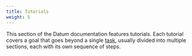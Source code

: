 ```yaml
---
title: Tutorials
weight: 5
---
```


This section of the Datum documentation features tutorials. Each tutorial covers
a goal that goes beyond a single [task](/docs/tasks/), usually divided into
multiple sections, each with its own sequence of steps.
